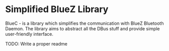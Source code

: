 # Simplified BlueZ Library

BlueC - is a library which simplifies the communication with BlueZ Bluetooth Daemon. The library aims to abstract all the DBus stuff and provide simple user-friendly interface.

TODO: Write a proper readme